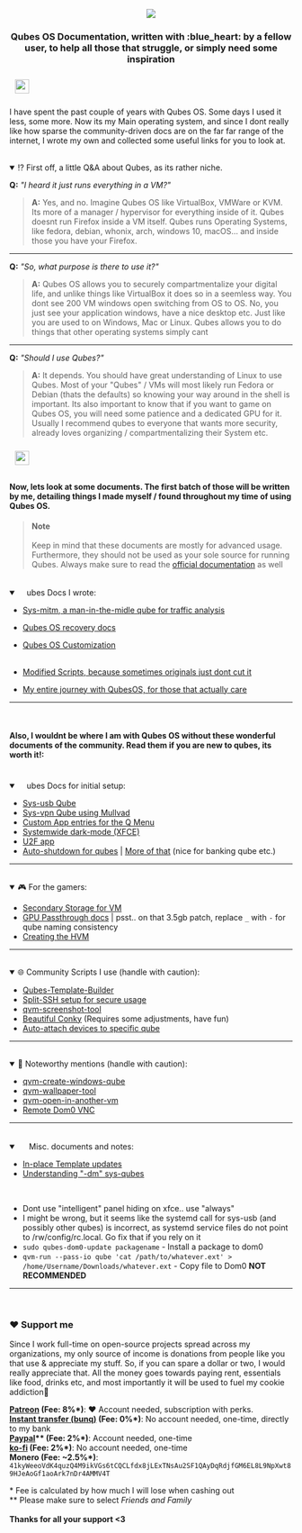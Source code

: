 
<p align="center">
<img src="https://user-images.githubusercontent.com/55334727/233874364-ba5a32d3-2ad8-4697-8ddc-24eae0b30ba5.png">

<h3 align="center">Qubes OS Documentation, written with :blue_heart: by a fellow user, to help all those that struggle, or simply need some inspiration</h3>

<img style="margin: 10px" src="https://user-images.githubusercontent.com/73097560/115834477-dbab4500-a447-11eb-908a-139a6edaec5c.gif" height="25" />
</p>


I have spent the past couple of years with Qubes OS. Some days I used it less, some more. Now its my Main operating system, and since I dont really like how sparse the community-driven docs are on the far far range of the internet, I wrote my own and collected some useful links for you to look at.

<br>

<details open>
<summary>⁉️ First off, a little Q&A about Qubes, as its rather niche.</summary>

**Q:** *"I heard it just runs everything in a VM?"*

>**A:** Yes, and no. Imagine Qubes OS like VirtualBox, VMWare or KVM. Its more of a manager / hypervisor for everything inside of it. Qubes doesnt run Firefox inside a VM itself. Qubes runs Operating Systems, like fedora, debian, whonix, arch, windows 10, macOS... and inside those you have your Firefox.

----

**Q:** *"So, what purpose is there to use it?"*

>**A:** Qubes OS allows you to securely compartmentalize your digital life, and unlike things like VirtualBox it does so in a seemless way. You dont see 200 VM windows open switching from OS to OS. No, you just see your application windows, have a nice desktop etc. Just like you are used to on Windows, Mac or Linux. Qubes allows you to do things that other operating systems simply cant

----

**Q:** *"Should I use Qubes?"*

>**A:** It depends. You should have great understanding of Linux to use Qubes. Most of your "Qubes" / VMs will most likely run Fedora or Debian (thats the defaults) so knowing your way around in the shell is important. Its also important to know that if you want to game on Qubes OS, you will need some patience and a dedicated GPU for it. Usually I recommend qubes to everyone that wants more security, already loves organizing / compartmentalizing their System etc.

</details>
<img style="margin: 10px" src="https://user-images.githubusercontent.com/73097560/115834477-dbab4500-a447-11eb-908a-139a6edaec5c.gif" height="25" /><br>

#### Now, lets look at some documents. The first batch of those will be written by me, detailing things I made myself / found throughout my time of using Qubes OS. 
> **Note** <br><br>
> Keep in mind that these documents are mostly for advanced usage. Furthermore, they should not be used as your sole source for running Qubes. Always make sure to read the [official documentation](https://qubes-os.org/doc) as well

<br>

<details open>
<summary> <img src="https://upload.wikimedia.org/wikipedia/commons/thumb/6/61/Qubes_OS_Logo.svg/1200px-Qubes_OS_Logo.svg.png" width="16">ubes Docs I wrote:</summary>

- [Sys-mitm, a man-in-the-midle qube for traffic analysis](https://github.com/ClaraCrazy/qubes-docs/blob/main/sys-mitm.md)
- [Qubes OS recovery docs](https://github.com/ClaraCrazy/qubes-docs/blob/main/recovery.md)
- [Qubes OS Customization](https://github.com/ClaraCrazy/qubes-docs/tree/main/customization)
<br><br>

- [Modified Scripts, because sometimes originals just dont cut it](https://github.com/ClaraCrazy/qubes-docs/blob/main/modified-things/readme.md)
- [My entire journey with QubesOS, for those that actually care](https://github.com/ClaraCrazy/qubes-docs/blob/main/journey.md)
</details>

----
<br>

#### Also, I wouldnt be where I am with Qubes OS without these wonderful documents of the community. Read them if you are new to qubes, its worth it!:<br><br>

<details open>
<summary> <img src="https://upload.wikimedia.org/wikipedia/commons/thumb/6/61/Qubes_OS_Logo.svg/1200px-Qubes_OS_Logo.svg.png" width="16">ubes Docs for initial setup:</summary>


- [Sys-usb Qube](https://www.qubes-os.org/doc/usb-qubes/#how-to-create-a-usb-qube-for-use-with-a-usb-keyboard)
- [Sys-vpn Qube using Mullvad](https://mullvad.net/help/qubes-os-4-and-mullvad-vpn/)
- [Custom App entries for the Q Menu](https://www.qubes-os.org/doc/app-menu-shortcut-troubleshooting/)
- [Systemwide dark-mode (XFCE)](https://forum.qubes-os.org/t/guide-xfce-global-dark-mode-in-qubes-4-0-4-1/10757)
- [U2F app](https://github.com/QubesOS/qubes-app-u2f)
- [Auto-shutdown for qubes](https://forum.qubes-os.org/t/auto-shutdown-vm-when-app-is-closed/8574/2) | [More of that](https://github.com/QubesOS/qubes-app-shutdown-idle) (nice for banking qube etc.)

</details>

----
<br>

<details open>
<summary> 🎮 For the gamers:</summary>

- [Secondary Storage for VM](https://www.qubes-os.org/doc/secondary-storage/)
- [GPU Passthrough docs](https://github.com/Qubes-Community/Contents/blob/master/docs/customization/gaming-hvm.md) | psst.. on that 3.5gb patch, replace `_` with `-` for qube naming consistency
- [Creating the HVM](https://www.qubes-os.org/doc/standalones-and-hvms/#creating-an-hvm)

</details>

----
<br>

<details open>
<summary> 🌐 Community Scripts I use (handle with caution):</summary>

- [Qubes-Template-Builder](https://github.com/Qubes-Community/Contents/blob/master/docs/building/building-archlinux-template.md)
- [Split-SSH setup for secure usage](https://github.com/Qubes-Community/Contents/blob/master/docs/configuration/split-ssh.md)
- [qvm-screenshot-tool](https://github.com/evadogstar/qvm-screenshot-tool)
- [Beautiful Conky](https://github.com/3hhh/qubes-conky) (Requires some adjustments, have fun)
- [Auto-attach devices to specific qube](https://forum.qubes-os.org/t/usb-device-auto-attach-to-qube/5977)

</details>

----
<br>

<details open>
<summary> 🥇 Noteworthy mentions (handle with caution):</summary>



- [qvm-create-windows-qube](https://github.com/elliotkillick/qvm-create-windows-qube)
- [qvm-wallpaper-tool](https://github.com/evadogstar/qvm-wallpaper-tool)
- [qvm-open-in-another-vm](https://github.com/Rudd-O/qvm-open-in-another-vm)
- [Remote Dom0 VNC](https://forum.qubes-os.org/t/remote-qubes-user-testing-running-qubes-in-the-browser/13817)

----
<br>

<details open>
<summary> <img src="https://cdn-icons-png.flaticon.com/512/152/152529.png" width="16"> Misc. documents and notes:</summary>

- [In-place Template updates](https://www.qubes-os.org/doc/templates/fedora/in-place-upgrade/#detailed-instructions-for-standard-fedora-templates)
- [Understanding "-dm" sys-qubes](https://wiki.xenproject.org/wiki/Device_Model_Stub_Domains)
<br>

- Dont use "intelligent" panel hiding on xfce.. use "always"
- I might be wrong, but it seems like the systemd call for sys-usb (and possibly other qubes) is incorrect, as systemd service files do not point to /rw/config/rc.local. Go fix that if you rely on it
- `sudo qubes-dom0-update packagename` - Install a package to dom0
- `qvm-run --pass-io qube 'cat /path/to/whatever.ext' > /home/Username/Downloads/whatever.ext` - Copy file to Dom0 **NOT RECOMMENDED**

</details>

----
<br>

### ❤️ Support me

<!--
Pwease support me >.<
-->  

<p>Since I work full-time on open-source projects spread across my organizations, my only source of income is donations from people like you that use & appreciate my stuff. So, if you can spare a dollar or two, I would really appreciate that. All the money goes towards paying rent, essentials like food, drinks etc, and most importantly it will be used to fuel my cookie addiction🍪<br></p>

**[Patreon](<https://patreon.com/crazyco>) (Fee: 8%\*)**: ❤️ Account needed, subscription with perks.<br>
**[Instant transfer (bunq)](<https://bunq.me/ClaraK>) (Fee: 0%\*)**: No account needed, one-time, directly to my bank<br>
**[Paypal](<https://paypal.me/ClaraCrazy>)\*\* (Fee: 2%\*)**: Account needed, one-time<br>
**[ko-fi](<https://ko-fi.com/cynthialabs>) (Fee: 2%\*)**: No account needed, one-time<br>
**Monero (Fee: ~2.5%\*)**: `41kyWeeoVdK4quzQ4M9ikVGs6tCQCLfdx8jLExTNsAu2SF1QAyDqRdjfGM6EL8L9NpXwt89HJeAoGf1aoArk7nDr4AMMV4T`<br>

\* Fee is calculated by how much I will lose when cashing out<br>
\*\* Please make sure to select *Friends and Family*<br><br>
**Thanks for all your support <3**
